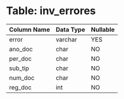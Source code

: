 # Table: inv_errores

| Column Name | Data Type | Nullable |
|-------------|-----------|----------|
| error | varchar | YES |
| ano_doc | char | NO |
| per_doc | char | NO |
| sub_tip | char | NO |
| num_doc | char | NO |
| reg_doc | int | NO |
